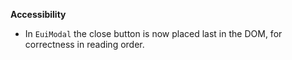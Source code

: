 **Accessibility**

- In `EuiModal` the close button is now placed last in the DOM, for correctness in reading order.
